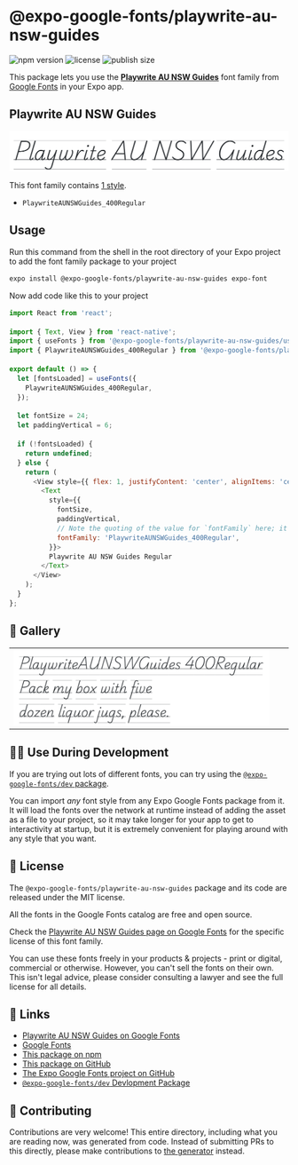 # @expo-google-fonts/playwrite-au-nsw-guides

![npm version](https://flat.badgen.net/npm/v/@expo-google-fonts/playwrite-au-nsw-guides)
![license](https://flat.badgen.net/github/license/expo/google-fonts)
![publish size](https://flat.badgen.net/packagephobia/install/@expo-google-fonts/playwrite-au-nsw-guides)

This package lets you use the [**Playwrite AU NSW Guides**](https://fonts.google.com/specimen/Playwrite+AU+NSW+Guides) font family from [Google Fonts](https://fonts.google.com/) in your Expo app.

## Playwrite AU NSW Guides

![Playwrite AU NSW Guides](./font-family.png)

This font family contains [1 style](#-gallery).

- `PlaywriteAUNSWGuides_400Regular`

## Usage

Run this command from the shell in the root directory of your Expo project to add the font family package to your project
```sh
expo install @expo-google-fonts/playwrite-au-nsw-guides expo-font
```

Now add code like this to your project
```js
import React from 'react';

import { Text, View } from 'react-native';
import { useFonts } from '@expo-google-fonts/playwrite-au-nsw-guides/useFonts';
import { PlaywriteAUNSWGuides_400Regular } from '@expo-google-fonts/playwrite-au-nsw-guides/400Regular';

export default () => {
  let [fontsLoaded] = useFonts({
    PlaywriteAUNSWGuides_400Regular,
  });

  let fontSize = 24;
  let paddingVertical = 6;

  if (!fontsLoaded) {
    return undefined;
  } else {
    return (
      <View style={{ flex: 1, justifyContent: 'center', alignItems: 'center' }}>
        <Text
          style={{
            fontSize,
            paddingVertical,
            // Note the quoting of the value for `fontFamily` here; it expects a string!
            fontFamily: 'PlaywriteAUNSWGuides_400Regular',
          }}>
          Playwrite AU NSW Guides Regular
        </Text>
      </View>
    );
  }
};

```

## 🔡 Gallery


||||
|-|-|-|
|![PlaywriteAUNSWGuides_400Regular](.//400Regular/PlaywriteAUNSWGuides_400Regular.ttf.png)||||


## 👩‍💻 Use During Development

If you are trying out lots of different fonts, you can try using the [`@expo-google-fonts/dev` package](https://github.com/freeboub/google-fonts/tree/master/font-packages/dev#readme).

You can import *any* font style from any Expo Google Fonts package from it. It will load the fonts
over the network at runtime instead of adding the asset as a file to your project, so it may take longer
for your app to get to interactivity at startup, but it is extremely convenient
for playing around with any style that you want.

## 📖 License

The `@expo-google-fonts/playwrite-au-nsw-guides` package and its code are released under the MIT license.

All the fonts in the Google Fonts catalog are free and open source.

Check the [Playwrite AU NSW Guides page on Google Fonts](https://fonts.google.com/specimen/Playwrite+AU+NSW+Guides) for the specific license of this font family.

You can use these fonts freely in your products & projects - print or digital, commercial or otherwise. However, you can't sell the fonts on their own. This isn't legal advice, please consider consulting a lawyer and see the full license for all details.

## 🔗 Links

- [Playwrite AU NSW Guides on Google Fonts](https://fonts.google.com/specimen/Playwrite+AU+NSW+Guides)
- [Google Fonts](https://fonts.google.com/)
- [This package on npm](https://www.npmjs.com/package/@expo-google-fonts/playwrite-au-nsw-guides)
- [This package on GitHub](https://github.com/freeboub/google-fonts/tree/master/font-packages/playwrite-au-nsw-guides)
- [The Expo Google Fonts project on GitHub](https://github.com/freeboub/google-fonts)
- [`@expo-google-fonts/dev` Devlopment Package](https://github.com/freeboub/google-fonts/tree/master/font-packages/dev)

## 🤝 Contributing

Contributions are very welcome! This entire directory, including what you are reading now, was generated from code. Instead of submitting PRs to this directly, please make contributions to [the generator](https://github.com/freeboub/google-fonts/tree/master/packages/generator) instead.

